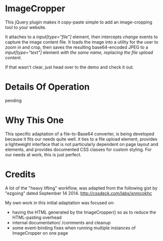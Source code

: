 # ImageCropper

This jQuery plugin makes it copy-paste simple to add an image-cropping tool to your website.

It attaches to a *input[type="file"]* element, then intercepts *change* events to capture the image content file. It loads the image into a utility for the user to zoom in and crop, then saves the resulting base64-encoded JPEG to a *input[type="text"]* element _with the same name, replacing the file upload content_.

If that wasn't clear, just head over to the demo and check it out.

# Details Of Operation

pending

# Why This One

This specific adaptation of a file-to-Base64 converter, is being developed because it fits our needs quite well. it ties to a file upload element, provides a lightweight interface that is not particularly dependent on page layout and elements, and provides documented CSS classes for custom styling. For our needs at work, this is just perfect.

# Credits

A lot of the "heavy lifting" workflow, was adapted from the following gist by "ezgoing" dated September 14 2014. http://cssdeck.com/labs/xnmcokhc

My own work in this initial adaptation was focused on:
* having the HTML generated by the ImageCropper() so as to reduce the HTML-pasting overhead
* internal documentation/ /comments and cleanup
* some event-binding fixes when running multiple instances of ImageCropper on one page
